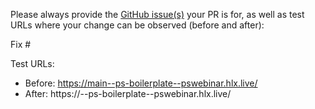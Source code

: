 Please always provide the [GitHub issue(s)](../issues) your PR is for, as well as test URLs where your change can be observed (before and after):

Fix #<gh-issue-id>

Test URLs:
- Before: https://main--ps-boilerplate--pswebinar.hlx.live/
- After: https://<branch>--ps-boilerplate--pswebinar.hlx.live/
